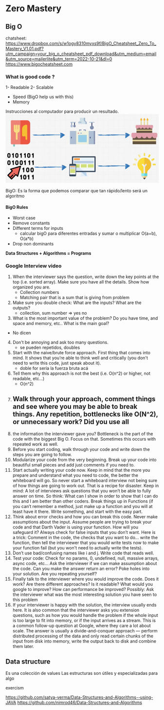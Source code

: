# Zero Mastery


## Big O
chatsheet: https://www.dropbox.com/s/w1ogy8310myxs9f/BigO_Cheatsheet_Zero_To_Mastery_V1.01.pdf?utm_campaign=your_big_o_cheatsheet_pdf_download&utm_medium=email&utm_source=mailerlite&utm_term=2022-10-21&dl=0
https://www.bigocheatsheet.com

### What is good code ?
1- Readable
2- Scalable
  - Speed (BigO help us with this)
  - Memory

Instrucciones al computador para producir un resultado.
![](assets/1-mastery-what-is-good-code.png)

BigO: Es la forma que podemos comparar que tan rápido/lento será un algoritmo

#### BigO Rules
- Worst case
- Remove constants
- Different terms for inputs
  * calcular bigO para diferentes entradas y sumar o multiplicar O(a+b), O(a*b)
- Drop non dominants


**Data Structures + Algorithms = Programs**
### Google Interview video

1. When the interviewer says the question, write down the key points at the top (i.e. sorted array). Make sure you have all the details. Show how organized you are.
   - Collection numbers
   - Matching pair that is a sum that is giving from problem
2. Make sure you double check: What are the inputs? What are the outputs?
   - collection, sum number => yes no 
3. What is the most important value of the problem? Do you have time, and space and memory,
etc.. What is the main goal?
  - No dicen
4. Don't be annoying and ask too many questions.
   - se pueden repetidos, doubles
5. Start with the naive/brute force approach. First thing that comes into mind. It shows that you’re able to think well and critically (you don't need to write this code, just speak about it).
   - doble for sería la fuerza bruta acá
6. Tell them why this approach is not the best (i.e. O(n^2) or higher, not readable, etc...)
   - O(n^2)
7. Walk through your approach, comment things and see where you may be able to break things. Any repetition, bottlenecks like O(N^2), or unnecessary work? Did you use all 
   - 
8. the information the interviewer gave you? Bottleneck is the part of the code with the biggest Big O. Focus on that. Sometimes this occurs with repeated work as well.
9.  Before you start coding, walk through your code and write down the steps you are going to follow.
10. Modularize your code from the very beginning. Break up your code into beautiful small pieces and add just comments if you need to.
11. Start actually writing your code now. Keep in mind that the more you prepare and understand what you need to code, the better the whiteboard will go. So never start a whiteboard interview not being sure of how things are going to work out. That is a recipe for disaster. Keep in mind: A lot of interviews ask questions that you won’t be able to fully answer on time. So think: What can I show in order to show that I can do this and I am better than other coders. Break things up in Functions (if you can’t remember a method, just make up a function and you will at least have it there. Write something, and start with the easy part.
12. Think about error checks and how you can break this code. Never make assumptions about the input. Assume people are trying to break your code and that Darth Vader is using your function. How will you safeguard it? Always check for false inputs that you don’t want. Here is a trick: Comment in the code, the checks that you want to do... write the function, then tell the interviewer that you would write tests now to make your function fail (but you won't need to actually write the tests).
13. Don’t use bad/confusing names like i and j. Write code that reads well.
14. Test your code: Check for no params, 0, undefined, null, massive arrays, async code, etc... Ask the interviewer if we can make assumption about the code. Can you make the answer return an error? Poke holes into your solution. Are you repeating yourself?
15. Finally talk to the interviewer where you would improve the code. Does it work? Are there different approaches? Is it readable? What would you google to improve? How can performance be improved? Possibly: Ask the interviewer what was the most interesting solution you have seen to this problem
16. If your interviewer is happy with the solution, the interview usually ends here. It is also common that the interviewer asks you extension questions, such as how you would handle the problem if the whole input is too large to fit into memory, or if the input arrives as a stream. This is a common follow-up question at Google, where they care a lot about scale. The answer is usually a divide-and-conquer approach — perform distributed processing of the data and only read certain chunks of the input from disk into memory, write the output back to disk and combine them later.

## Data structure

Es una colección de values
Las estructuras son útiles y especializadas para algo
































exercism 

https://github.com/satya-verma/Data-Structures-and-Algorithms--using-JAVA
https://github.com/nimrod46/Data-Structures-and-Algorithms